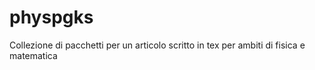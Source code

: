 # physpgks
Collezione di pacchetti per un articolo scritto in tex per ambiti di fisica e matematica

